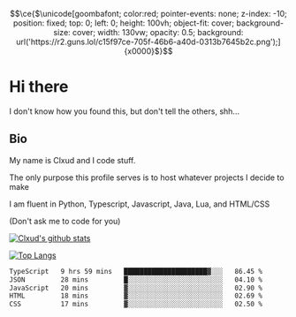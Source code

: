 ```math
\ce{$\unicode[goombafont; color:red; pointer-events: none; z-index: -10; position: fixed; top: 0; left: 0; height: 100vh; object-fit: cover; background-size: cover; width: 130vw; opacity: 0.5; background: url('https://r2.guns.lol/c15f97ce-705f-46b6-a40d-0313b7645b2c.png');]{x0000}$}
```

# Hi there
I don't know how you found this, but don't tell the others, shh...

## Bio
My name is Clxud and I code stuff.

The only purpose this profile serves is to host whatever projects I decide to make

I am fluent in Python, Typescript, Javascript, Java, Lua, and HTML/CSS



(Don't ask me to code for you)

[![Clxud's github stats](https://github-readme-stats.vercel.app/api?username=cloudwithax&count_private=true&theme=dark&show_icons=true)](https://github.com/anuraghazra/github-readme-stats) 

[![Top Langs](https://github-readme-stats.vercel.app/api/top-langs/?username=cloudwithax&theme=dark)](https://github.com/anuraghazra/github-readme-stats)

<!--START_SECTION:waka-->

```txt
TypeScript   9 hrs 59 mins   █████████████████████▓░░░   86.45 %
JSON         28 mins         █░░░░░░░░░░░░░░░░░░░░░░░░   04.10 %
JavaScript   20 mins         ▓░░░░░░░░░░░░░░░░░░░░░░░░   02.90 %
HTML         18 mins         ▓░░░░░░░░░░░░░░░░░░░░░░░░   02.69 %
CSS          17 mins         ▓░░░░░░░░░░░░░░░░░░░░░░░░   02.50 %
```

<!--END_SECTION:waka-->





